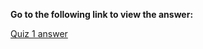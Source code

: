 <b>Go to the following link to view the answer:</b>

<a target="_blank" href="https://danialcodes.github.io/Google-Data-Analytics-Certificate/Foundations:%20Data,%20Data,%20Everywhere/Week%201/*Weekly%20challenge%201*/quiz_1_answer.html">Quiz 1 answer </a>
